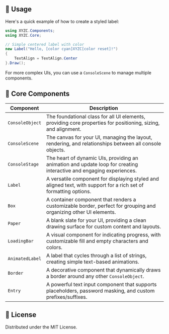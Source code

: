 ## 🚀 Usage

Here's a quick example of how to create a styled label:

```csharp
using XYZC.Components;
using XYZC.Core;

// Simple centered label with color
new Label("Hello, [color cyan]XYZC[color reset]!")
{
    TextAlign = TextAlign.Center
}.Draw();
```

For more complex UIs, you can use a `ConsoleScene` to manage multiple components.

## 📂 Core Components

| Component | Description |
|---|---|
| `ConsoleObject` | The foundational class for all UI elements, providing core properties for positioning, sizing, and alignment. |
| `ConsoleScene` | The canvas for your UI, managing the layout, rendering, and relationships between all console objects. |
| `ConsoleStage` | The heart of dynamic UIs, providing an animation and update loop for creating interactive and engaging experiences. |
| `Label` | A versatile component for displaying styled and aligned text, with support for a rich set of formatting options. |
| `Box` | A container component that renders a customizable border, perfect for grouping and organizing other UI elements. |
| `Paper` | A blank slate for your UI, providing a clean drawing surface for custom content and layouts. |
| `LoadingBar` | A visual component for indicating progress, with customizable fill and empty characters and colors. |
| `AnimatedLabel` | A label that cycles through a list of strings, creating simple text-based animations. |
| `Border` | A decorative component that dynamically draws a border around any other `ConsoleObject`. |
| `Entry` | A powerful text input component that supports placeholders, password masking, and custom prefixes/suffixes. |


## 📜 License

Distributed under the MIT License.
